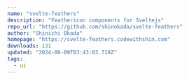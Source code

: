 ```yaml
---
name: "svelte-feathers"
description: "Feathericon components for Sveltejs"
repo_url: "https://github.com/shinokada/svelte-feathers"
author: "Shinichi Okada"
homepage: "https://svelte-feathers.codewithshin.com"
downloads: 131
updated: "2024-06-09T03:43:03.719Z"
tags: 
  - ui
---
```

